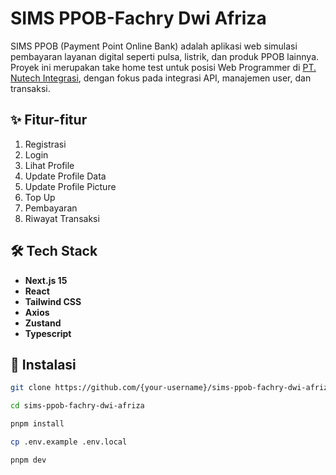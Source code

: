 # SIMS PPOB-Fachry Dwi Afriza

SIMS PPOB (Payment Point Online Bank) adalah aplikasi web simulasi pembayaran layanan digital seperti pulsa, listrik, dan produk PPOB lainnya. Proyek ini merupakan take home test untuk posisi Web Programmer di [PT. Nutech Integrasi](https://www.nutech-integrasi.com), dengan fokus pada integrasi API, manajemen user, dan transaksi.

## ✨ Fitur-fitur

1. Registrasi
2. Login
3. Lihat Profile
4. Update Profile Data
5. Update Profile Picture
6. Top Up
7. Pembayaran
8. Riwayat Transaksi

## 🛠️ Tech Stack

- **Next.js 15**
- **React**
- **Tailwind CSS**
- **Axios**
- **Zustand**
- **Typescript**

## 🚀 Instalasi

```sh
git clone https://github.com/{your-username}/sims-ppob-fachry-dwi-afriza.git

cd sims-ppob-fachry-dwi-afriza

pnpm install

cp .env.example .env.local

pnpm dev
```
